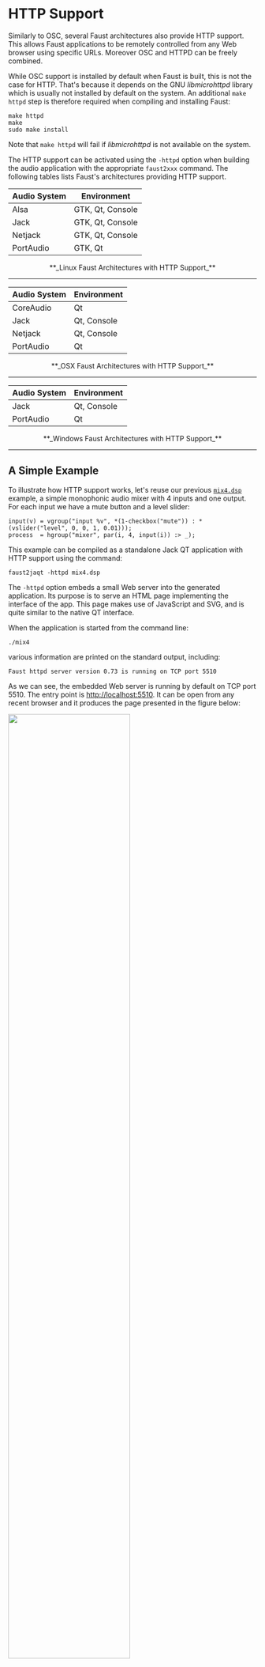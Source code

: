 # HTTP Support

Similarly to OSC, several Faust architectures also provide HTTP support. This 
allows Faust applications to be remotely controlled from any Web browser using 
specific URLs. Moreover OSC and HTTPD can be freely combined.

While OSC support is installed by default when Faust is built, this is not the 
case for HTTP. That's because it depends on the GNU *libmicrohttpd* library 
which is usually not installed by default on the system. An additional 
`make httpd` step is therefore required when compiling and installing Faust:

```
make httpd
make
sudo make install
```

Note that `make httpd` will fail if *libmicrohttpd* is not available on the 
system.

The HTTP support can be activated using the `-httpd` option when building the 
audio application with the appropriate `faust2xxx` command. The following tables 
lists Faust's architectures providing HTTP support. 

| Audio System | Environment |
| --- | --- |
| Alsa | GTK, Qt, Console |
| Jack | GTK, Qt, Console |
| Netjack | GTK, Qt, Console |
| PortAudio | GTK, Qt |

<div style="text-align: center;">
**_Linux Faust Architectures with HTTP Support_**
</div>

---

| Audio System | Environment |
| --- | --- |
| CoreAudio | Qt |
| Jack | Qt, Console |
| Netjack | Qt, Console |
| PortAudio | Qt |

<div style="text-align: center;">
**_OSX Faust Architectures with HTTP Support_**
</div>

---

| Audio System | Environment |
| --- | --- |
| Jack | Qt, Console |
| PortAudio | Qt |

<div style="text-align: center;">
**_Windows Faust Architectures with HTTP Support_**
</div>

---

## A Simple Example

To illustrate how HTTP support works, let's reuse our previous 
[`mix4.dsp`](misc/mix4.dsp) example, a simple monophonic audio mixer with 4 
inputs and one output. For each input we have a mute button and a level slider:

<!-- faust-run -->
```
input(v) = vgroup("input %v", *(1-checkbox("mute")) : *(vslider("level", 0, 0, 1, 0.01)));
process  = hgroup("mixer", par(i, 4, input(i)) :> _);
```
<!-- /faust-run -->

This example can be compiled as a standalone Jack QT application with HTTP 
support using the command:

```
faust2jaqt -httpd mix4.dsp
```

The `-httpd` option embeds a small Web server into the generated application. 
Its purpose is to serve an HTML page implementing the interface of the app. 
This page makes use of JavaScript and SVG, and is quite similar to the native 
QT interface.

When the application is started from the command line:

```
./mix4 
```

various information are printed on the standard output, including:

```
Faust httpd server version 0.73 is running on TCP port 5510
```

As we can see, the embedded Web server is running by default on TCP port 5510. 
The entry point is <http://localhost:5510>. It can be open from any recent 
browser and it produces the page presented in the figure below:

<img src="img/mix4-http.png" class="mx-auto d-block" width="70%">

## JSON Description of the User Interface

The communication between the application and the Web browser is based on 
several underlying URLs. The first one is <http://localhost:5510/JSON> that 
returns a JSON description of the user interface of the application. This 
JSON description is used internally by the JavaScript code to build the 
graphical user interface. Here is (part of) the json returned by `mix4`:

```
{
  "name": "mix4",
  "address": "YannAir.local",
  "port": "5511",
  "ui": [
    {
      "type": "hgroup",
      "label": "mixer",
      "items": [
        {
          "type": "vgroup",
          "label": "input_0",
          "items": [
            {
              "type": "vslider",
              "label": "level",
              "address": "/mixer/input_0/level",
              "init": "0", "min": "0", "max": "1", 
              "step": "0.01"
            },
            {
              "type": "checkbox",
              "label": "mute",
              "address": "/mixer/input_0/mute",
              "init": "0", "min": "0", "max": "0", 
              "step": "0"
            }
          ]
        },
        
        ...
        
      ]
    }
  ]
}
```

## Querying the State of the Application

Each widget has a unique "address" field that can be used to query its value. 
In our example here the level of the input 0 has the address 
`/mixer/input_0/level`. The address can be used to forge a URL to get the 
value of the widget: <http://localhost:5510/mixer/input_0/level>, resulting in:

```
/mixer/input_0/level 0.00000  
```

Multiple widgets can be queried at once by using an address higher in the 
hierarchy. For example to get the values of the level and the mute state of 
input 0 we use <http://localhost:5510/mixer/input_0>, resulting in:

```
/mixer/input_0/level 0.00000 
/mixer/input_0/mute  0.00000 
```

To get the all the values at once we simply use <http://localhost:5510/mixer>, 
resulting in:

```
/mixer/input_0/level 0.00000 
/mixer/input_0/mute  0.00000 
/mixer/input_1/level 0.00000 
/mixer/input_1/mute  0.00000 
/mixer/input_2/level 0.00000 
/mixer/input_2/mute  0.00000 
/mixer/input_3/level 0.00000 
/mixer/input_3/mute  0.00000 
```

## Changing the Value of a Widget

<img src="img/mix4-http-mute.png" class="mx-auto d-block" width="70%">

Let's say that we want to mute input 1 of our mixer. For that purpose, we can
use the URL <http://localhost:5510/mixer/input_1/mute?value=1> obtained by 
concatenating `?value=1` at the end of the widget URL. 

All widgets can be controlled in a similar way. For example 
<http://localhost:5510/mixer/input_3/level?value=0.7> will set the input 3 
level to 0.7.

## Proxy Control Access to the Web Server

A control application may want to access and control the running DSP using 
its Web server, but without using the delivered HTML page in a browser. Since 
the complete JSON can be retrieved, control applications can be purely 
developed in C/C++. A *proxy* version of the user interface can then be built, 
and parameters can be "set and get" using HTTP requests. 

This mode can be started dynamically using the `-server URL` parameter. 
Assuming an application with HTTP support is running remotely at the given 
URL, the control application will fetch its JSON description, use it to 
dynamically build the user interface, and allow for the access of the remote 
parameters.

## HTTP Cheat Sheet

Here is a summary of the various URLs used to interact with the application's 
Web server.

### Default Ports

| Port | Description |
| --- | --- |
| `5510` | default TCP port used by the application's Web server |
| `5511...` | alternative TCP ports |

### Command Line Options

| Option | Description |
| --- | --- |
| `-port n` | set the TCP port number used by the application's Web server |
| `-server URL` | start a proxy control application accessing the remote application running on the given URL |

### URLs

| URL | Description |
| --- | --- |
| `http://host:port` | the base URL to be used in proxy control access mode |
| `http://host:port/JSON` | get a json description of the user interface |
| `http://host:port/address` | get the value of a widget or a group of widgets |
| `http://host:port/address?value=v` | set the value of a widget to `v`


### JSON

**Top Level**

The JSON describes the name, host, and port of the application and a hierarchy 
of user interface items:

```
{
  "name": <name>,
  "address": <host>,
  "port": <port>,
  "ui": [ <item> ]
}
```

An `<item>` is either a group (of items) or a widget.

**Groups**

A group is essentially a list of items with a specific layout: 

```
{
	"type": <type>,
	"label": <label>,
	"items": [ <item>, <item>,...]
}
```

The `<type>` defines the layout. It can be either `"vgroup"`, `"hgroup"` or 
`"tgroup"`

**Widgets**

```
{
	"type": <type>,
	"label": <label>,
	"address": <address>,
	"meta": [ { "key": "value"},... ],
	"init": <num>,
	"min": <num>,
	"max": <num>,
	"step": <num>
},
```

Widgets are the basic items of the user interface. They can be of different 
`<type>`: `"button"`,  `"checkbox"`, `"nentry"`, `"vslider"`, `"hslider"`, 
`"vbargraph"` or `"hbargraph"`.

